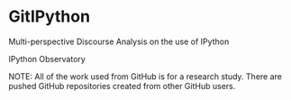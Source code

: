 # GitIPython
Multi-perspective Discourse Analysis on the use of IPython

IPython Observatory

NOTE: All of the work used from GitHub is for a research study. 
There are pushed GitHub repositories created from other GitHub users.
